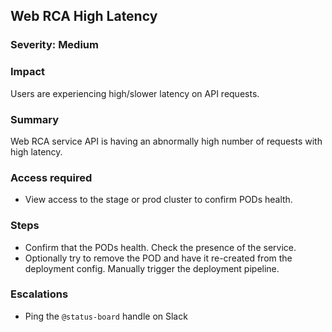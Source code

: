 ## Web RCA High Latency

### Severity: Medium

### Impact
Users are experiencing high/slower latency on API requests.

### Summary
Web RCA service API is having an abnormally high number of requests with high latency.

### Access required
- View access to the stage or prod cluster to confirm PODs health.

### Steps
- Confirm that the PODs health. Check the presence of the service.
- Optionally try to remove the POD and have it re-created from the deployment config. Manually trigger the deployment pipeline.

### Escalations
- Ping the `@status-board` handle on Slack
